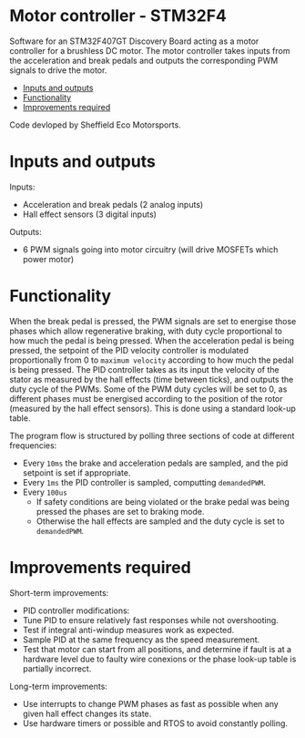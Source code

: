 # Motor controller - STM32F4

Software for an STM32F407GT Discovery Board acting as a motor controller for a brushless DC motor. The motor controller takes inputs from the acceleration and break pedals and outputs the corresponding PWM signals to drive the motor.

- [Inputs and outputs](#inputs-and-outputs)
- [Functionality](#functionality)
- [Improvements required](#improvements-required)

Code devloped by Sheffield Eco Motorsports.

# Inputs and outputs

Inputs:
 * Acceleration and break pedals (2 analog inputs)
 * Hall effect sensors (3 digital inputs)

Outputs:
 * 6 PWM signals going into motor circuitry (will drive MOSFETs which power motor)

# Functionality

When the break pedal is pressed, the PWM signals are set to energise those phases which allow regenerative braking, with duty cycle proportional to how much the pedal is being pressed. When the acceleration pedal is being pressed, the setpoint of the PID velocity controller is modulated proportionally from 0 to `maximum velocity` according to how much the pedal is being pressed. The PID controller takes as its input the velocity of the stator as measured by the hall effects (time between ticks), and outputs the duty cycle of the PWMs. Some of the PWM duty cycles will be set to 0, as different phases must be energised according to the position of the rotor (measured by the hall effect sensors). This is done using a standard look-up table.

The program flow is structured by polling three sections of code at different frequencies:
 * Every `10ms` the brake and acceleration pedals are sampled, and the pid setpoint is set if appropriate.
 * Every `1ms` the PID controller is sampled, computting ``demandedPWM``.
 * Every `100us`
   * If safety conditions are being violated or the brake pedal was being pressed the phases are set to braking mode.
   * Otherwise the hall effects are sampled and the duty cycle is set to ``demandedPWM``.

# Improvements required

Short-term improvements:
 * PID controller modifications:
  * Tune PID to ensure relatively fast responses while not overshooting.
  * Test if integral anti-windup measures work as expected.
  * Sample PID at the same frequency as the speed measurement.
 * Test that motor can start from all positions, and determine if fault is at a hardware level due to faulty wire conexions or the phase look-up table is partially incorrect.

Long-term improvements:
 * Use interrupts to change PWM phases as fast as possible when any given hall effect changes its state.
 * Use hardware timers or possible and RTOS to avoid constantly polling.

